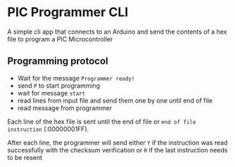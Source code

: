 # PIC Programmer CLI

A simple cli app that connects to an Arduino and send the contents of a hex file to program a PIC Microcontroller

## Programming protocol

- Wait for the message `Programmer ready!`
- send `P` to start programming
- wait for message `start`
- read lines from input file and send them one by one until end of file
- read message from programmer

Each line of the hex file is sent until the end of file or `end of file instruction` (:00000001FF).

After each line, the programmer will send either `Y` if the instruction was read successfully with the checksum
verification or `R` if the last instruction needs to be resent
